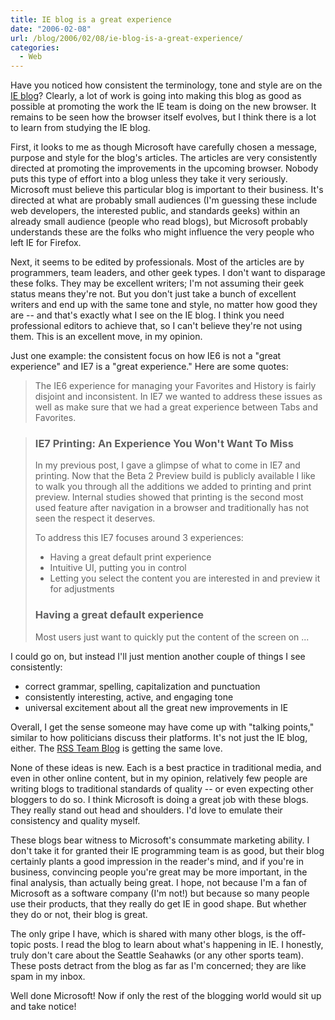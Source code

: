 ```yaml
---
title: IE blog is a great experience
date: "2006-02-08"
url: /blog/2006/02/08/ie-blog-is-a-great-experience/
categories:
  - Web
---
```

Have you noticed how consistent the terminology, tone and style are on the [IE blog](http://blogs.msdn.com/ie/)? Clearly, a lot of work is going into making this blog as good as possible at promoting the work the IE team is doing on the new browser. It remains to be seen how the browser itself evolves, but I think there is a lot to learn from studying the IE blog.

First, it looks to me as though Microsoft have carefully chosen a message, purpose and style for the blog's articles. The articles are very consistently directed at promoting the improvements in the upcoming browser. Nobody puts this type of effort into a blog unless they take it very seriously. Microsoft must believe this particular blog is important to their business. It's directed at what are probably small audiences (I'm guessing these include web developers, the interested public, and standards geeks) within an already small audience (people who read blogs), but Microsoft probably understands these are the folks who might influence the very people who left IE for Firefox.

Next, it seems to be edited by professionals. Most of the articles are by programmers, team leaders, and other geek types. I don't want to disparage these folks. They may be excellent writers; I'm not assuming their geek status means they're not. But you don't just take a bunch of excellent writers and end up with the same tone and style, no matter how good they are -- and that's exactly what I see on the IE blog. I think you need professional editors to achieve that, so I can't believe they're not using them. This is an excellent move, in my opinion.

Just one example: the consistent focus on how IE6 is not a "great experience" and IE7 is a "great experience." Here are some quotes:

<blockquote cite="http://blogs.msdn.com/ie/archive/2006/02/06/525992.aspx">
  <p>
    The IE6 experience for managing your Favorites and History is fairly disjoint and inconsistent. In IE7 we wanted to address these issues as well as make sure that we had a great experience between Tabs and Favorites.
  </p>
</blockquote>

> ### IE7 Printing: An Experience You Won't Want To Miss
> 
> In my previous post, I gave a glimpse of what to come in IE7 and printing. Now that the Beta 2 Preview build is publicly available I like to walk you through all the additions we added to printing and print preview. Internal studies showed that printing is the second most used feature after navigation in a browser and traditionally has not seen the respect it deserves.
> 
> To address this IE7 focuses around 3 experiences:
> 
> *   Having a great default print experience
> *   Intuitive UI, putting you in control
> *   Letting you select the content you are interested in and preview it for adjustments 
> 
> ### Having a great default experience
> 
> Most users just want to quickly put the content of the screen on ... 

I could go on, but instead I'll just mention another couple of things I see consistently:

*   correct grammar, spelling, capitalization and punctuation
*   consistently interesting, active, and engaging tone
*   universal excitement about all the great new improvements in IE

Overall, I get the sense someone may have come up with "talking points," similar to how politicians discuss their platforms. It's not just the IE blog, either. The [RSS Team Blog](http://blogs.msdn.com/rssteam/archive/2005/10/08/478505.aspx) is getting the same love.

None of these ideas is new. Each is a best practice in traditional media, and even in other online content, but in my opinion, relatively few people are writing blogs to traditional standards of quality -- or even expecting other bloggers to do so. I think Microsoft is doing a great job with these blogs. They really stand out head and shoulders. I'd love to emulate their consistency and quality myself.

These blogs bear witness to Microsoft's consummate marketing ability. I don't take it for granted their IE programming team is as good, but their blog certainly plants a good impression in the reader's mind, and if you're in business, convincing people you're great may be more important, in the final analysis, than actually being great. I hope, not because I'm a fan of Microsoft as a software company (I'm not!) but because so many people use their products, that they really do get IE in good shape. But whether they do or not, their blog is great.

The only gripe I have, which is shared with many other blogs, is the off-topic posts. I read the blog to learn about what's happening in IE. I honestly, truly don't care about the Seattle Seahawks (or any other sports team). These posts detract from the blog as far as I'm concerned; they are like spam in my inbox.

Well done Microsoft! Now if only the rest of the blogging world would sit up and take notice!


